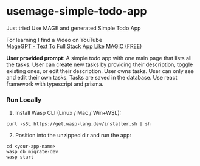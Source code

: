 # usemage-simple-todo-app
Just tried Use MAGE and generated Simple Todo App

For learning I find a Video on YouTube <br />
[MageGPT - Text To Full Stack App Like MAGIC (FREE)](https://www.youtube.com/watch?v=KQrGu8cnwvA)

**User provided prompt**: A simple todo app with one main page that lists all the tasks. User can create new tasks by providing their description, toggle existing ones, or edit their description. User owns tasks. User can only see and edit their own tasks. Tasks are saved in the database. Use react framework with typescript and prisma.

### Run Locally

1. Install Wasp CLI (Linux / Mac / Win+WSL):
```
curl -sSL https://get.wasp-lang.dev/installer.sh | sh
```
2. Position into the unzipped dir and run the app:
```
cd <your-app-name>
wasp db migrate-dev
wasp start
```

